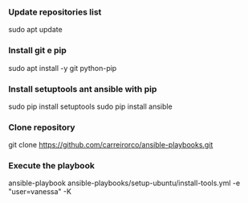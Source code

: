 ### Update repositories list
sudo apt update

### Install git e pip
sudo apt install -y git python-pip

### Install setuptools ant ansible with pip
sudo pip install setuptools
sudo pip install ansible

### Clone repository
git clone https://github.com/carreirorco/ansible-playbooks.git

### Execute the playbook 
ansible-playbook ansible-playbooks/setup-ubuntu/install-tools.yml -e "user=vanessa" -K
